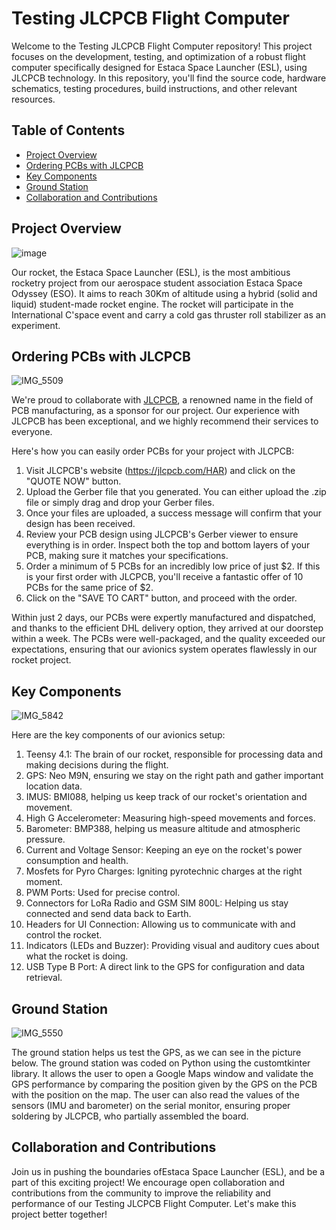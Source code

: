 Testing JLCPCB Flight Computer
==============================

Welcome to the Testing JLCPCB Flight Computer repository! This project focuses on the development, testing, and optimization of a robust flight computer specifically designed for Estaca Space Launcher (ESL), using JLCPCB technology. In this repository, you'll find the source code, hardware schematics, testing procedures, build instructions, and other relevant resources.


Table of Contents
-----------------

* [Project Overview](#project-overview)
* [Ordering PCBs with JLCPCB](#ordering-pcbs-with-jlcpcb)
* [Key Components](#key-components)
* [Ground Station](#ground-station)
* [Collaboration and Contributions](#collaboration-and-contributions)

 Project Overview
----------------
![image](https://github.com/DANY12345678910/Testing-JLCPCB-flight-computer/assets/107304619/02a1e4be-bbfa-4311-9e1e-dd61bace24fc)

Our rocket, the Estaca Space Launcher (ESL), is the most ambitious rocketry project from our aerospace student association Estaca Space Odyssey (ESO). It aims to reach 30Km of altitude using a hybrid (solid and liquid) student-made rocket engine. The rocket will participate in the International C'space event and carry a cold gas thruster roll stabilizer as an experiment.

Ordering PCBs with JLCPCB
-------------------------
![IMG_5509](https://github.com/DANY12345678910/Testing-JLCPCB-flight-computer/assets/107304619/fb3e3719-ff96-49a9-b050-18ad238e60bf)

We're proud to collaborate with [JLCPCB](https://jlcpcb.com/HAR), a renowned name in the field of PCB manufacturing, as a sponsor for our project. Our experience with JLCPCB has been exceptional, and we highly recommend their services to everyone.

Here's how you can easily order PCBs for your project with JLCPCB:

1. Visit JLCPCB's website (<https://jlcpcb.com/HAR>) and click on the "QUOTE NOW" button.
2. Upload the Gerber file that you generated. You can either upload the .zip file or simply drag and drop your Gerber files.
3. Once your files are uploaded, a success message will confirm that your design has been received.
4. Review your PCB design using JLCPCB's Gerber viewer to ensure everything is in order. Inspect both the top and bottom layers of your PCB, making sure it matches your specifications.
5. Order a minimum of 5 PCBs for an incredibly low price of just $2. If this is your first order with JLCPCB, you'll receive a fantastic offer of 10 PCBs for the same price of $2.
6. Click on the "SAVE TO CART" button, and proceed with the order.

Within just 2 days, our PCBs were expertly manufactured and dispatched, and thanks to the efficient DHL delivery option, they arrived at our doorstep within a week. The PCBs were well-packaged, and the quality exceeded our expectations, ensuring that our avionics system operates flawlessly in our rocket project.

Key Components
--------------
![IMG_5842](https://github.com/DANY12345678910/Testing-JLCPCB-flight-computer/assets/107304619/71c90f78-9d29-4b1d-8b7f-0021663a8833)

Here are the key components of our avionics setup:

1. Teensy 4.1: The brain of our rocket, responsible for processing data and making decisions during the flight.
2. GPS: Neo M9N, ensuring we stay on the right path and gather important location data.
3. IMUS: BMI088, helping us keep track of our rocket's orientation and movement.
4. High G Accelerometer: Measuring high-speed movements and forces.
5. Barometer: BMP388, helping us measure altitude and atmospheric pressure.
6. Current and Voltage Sensor: Keeping an eye on the rocket's power consumption and health.
7. Mosfets for Pyro Charges: Igniting pyrotechnic charges at the right moment.
8. PWM Ports: Used for precise control.
9. Connectors for LoRa Radio and GSM SIM 800L: Helping us stay connected and send data back to Earth.
10. Headers for UI Connection: Allowing us to communicate with and control the rocket.
11. Indicators (LEDs and Buzzer): Providing visual and auditory cues about what the rocket is doing.
12. USB Type B Port: A direct link to the GPS for configuration and data retrieval.


Ground Station
--------------
![IMG_5550](https://github.com/DANY12345678910/Testing-JLCPCB-flight-computer/assets/107304619/1e12d77f-c105-49b0-a89c-009322eb0d65)

The ground station helps us test the GPS, as we can see in the picture below. The ground station was coded on Python using the customtkinter library. It allows the user to open a Google Maps window and validate the GPS performance by comparing the position given by the GPS on the PCB with the position on the map. The user can also read the values of the sensors (IMU and barometer) on the serial monitor, ensuring proper soldering by JLCPCB, who partially assembled the board.

Collaboration and Contributions
-------------------------------

Join us in pushing the boundaries ofEstaca Space Launcher (ESL), and be a part of this exciting project! We encourage open collaboration and contributions from the community to improve the reliability and performance of our Testing JLCPCB Flight Computer. Let's make this project better together!
